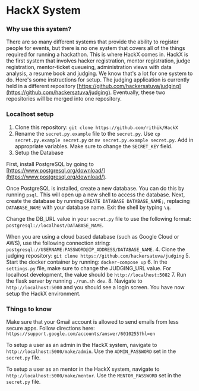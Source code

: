 # HackX System

### Why use this system?

There are so many different systems that provide the ability to register people for events, but there is no one system that covers all of the things required for running a hackathon. This is where HackX comes in. HackX is the first system that involves hacker registration, mentor registration, judge registration, mentor-ticket queueing, administration views with data analysis, a resume book and judging. We know that's a lot for one system to do. Here's some instructions for setup. The judging application is currently held in a different repository [https://github.com/hackersatuva/judging](https://github.com/hackersatuva/judging). Eventually, these two repositories will be merged into one repository.

### Localhost setup

1. Clone this repository: `git clone https://github.com/rithik/HackX`
2. Rename the `secret.py.example` file to the `secret.py`. Use `cp secret.py.example secret.py` or `mv secret.py.example secret.py`. Add in appropriate variables. Make sure to change the `SECRET_KEY` field.  
3. Setup the Database

First, install PostgreSQL by going to [https://www.postgresql.org/download/](https://www.postgresql.org/download/). 

Once PostgreSQL is installed, create a new database. You can do this by running `psql`. This will open up a new shell to access the database. Next, create the database by running `CREATE DATABASE DATABASE_NAME;`, replacing `DATABASE_NAME` with your database name. Exit the shell by typing `\q`. 

Change the DB_URL value in your `secret.py` file to use the following format: `postgresql://localhost/DATABASE_NAME`. 

When you are using a cloud based database (such as Google Cloud or AWS), use the following connection string: `postgresql://USERNAME:PASSWORD@IP_ADDRESS/DATABASE_NAME`.
4. Clone the judging repository: `git clone https://github.com/hackersatuva/judging`
5. Start the docker container by running: `docker-compose up`
6. In the `settings.py` file, make sure to change the JUDGING_URL value. For localhost development, the value should be `http://localhost:5082`
7. Run the flask server by running `./run.sh dev`.
8. Navigate to `http://localhost:5000` and you should see a login screen. You have now setup the HackX environment.

### Things to know

Make sure that your Gmail account is allowed to send emails from less secure apps. Follow directions here: `https://support.google.com/accounts/answer/6010255?hl=en`

To setup a user as an admin in the HackX system, navigate to `http://localhost:5000/make/admin`. Use the `ADMIN_PASSWORD` set in the `secret.py` file.

To setup a user as an mentor in the HackX system, navigate to `http://localhost:5000/make/mentor`. Use the `MENTOR_PASSWORD` set in the `secret.py` file.

